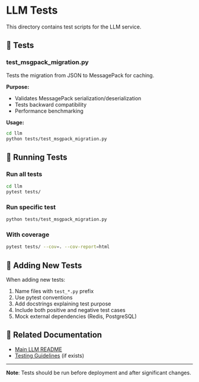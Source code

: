 # LLM Tests

This directory contains test scripts for the LLM service.

## 📁 Tests

### test_msgpack_migration.py
Tests the migration from JSON to MessagePack for caching.

**Purpose:**
- Validates MessagePack serialization/deserialization
- Tests backward compatibility
- Performance benchmarking

**Usage:**
```bash
cd llm
python tests/test_msgpack_migration.py
```

## 🧪 Running Tests

### Run all tests
```bash
cd llm
pytest tests/
```

### Run specific test
```bash
python tests/test_msgpack_migration.py
```

### With coverage
```bash
pytest tests/ --cov=. --cov-report=html
```

## 📝 Adding New Tests

When adding new tests:
1. Name files with `test_*.py` prefix
2. Use pytest conventions
3. Add docstrings explaining test purpose
4. Include both positive and negative test cases
5. Mock external dependencies (Redis, PostgreSQL)

## 🔗 Related Documentation

- [Main LLM README](../README.md)
- [Testing Guidelines](../../docs/guides/TESTING_GUIDE.md) (if exists)

---

**Note**: Tests should be run before deployment and after significant changes.
